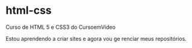 # html-css
 Curso de HTML 5 e CSS3 do CursoemVídeo

 Estou aprendendo a criar sites e agora vou ge renciar meus repositórios.
